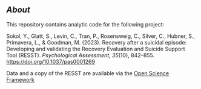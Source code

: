 ## _About_

This repository contains analytic code for the following project: 

Sokol, Y., Glatt, S., Levin, C., Tran, P., Rosensweig, C., Silver, C., Hubner, S., Primavera, L., & Goodman, M. (2023). Recovery after a suicidal episode: Developing and validating the Recovery Evaluation and Suicide Support Tool (RESST). _Psychological Assessment, 35_(10), 842–855. https://doi.org/10.1037/pas0001269

Data and a copy of the RESST are available via the [Open Science Framework](https://osf.io/8dw5p/)
